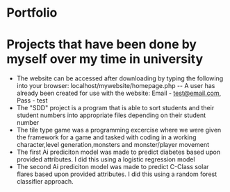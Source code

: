 # Portfolio
# Projects that have been done by myself over my time in university


- The website can be accessed after downloading by typing the following into your browser: localhost/mywebsite/homepage.php -- A user has already been created for use with the website: Email - test@email.com, Pass - test
- The "SDD" project is a program that is able to sort students and their student numbers into appropriate files depending on their student number
- The tile type game was a programming excercise where we were given the framework for a game and tasked with coding in a working character,level generation,monsters and monster/player movement
- The first Ai prediciton model was made to predict diabetes based upon provided attributes. I did this using a logistic regression model
- The second Ai prediciton model was made to predict C-Class solar flares based upon provided attributes. I did this using a random forest classifier approach.

